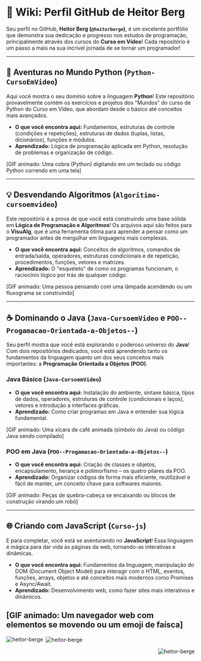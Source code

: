# 🚀 Wiki: Perfil GitHub de Heitor Berg

Seu perfil no GitHub, **Heitor Berg (`@heitorberge`)**, é um excelente portfólio que demonstra sua dedicação e progresso nos estudos de programação, principalmente através dos cursos do **Curso em Vídeo**! Cada repositório é um passo a mais na sua incrível jornada de se tornar um programador!

---

## 🐍 Aventuras no Mundo Python (`Python-CursoEmVideo`)

Aqui você mostra o seu domínio sobre a linguagem **Python**! Este repositório provavelmente contém os exercícios e projetos dos "Mundos" do curso de Python do Curso em Vídeo, que abordam desde o básico até conceitos mais avançados.

* **O que você encontra aqui:** Fundamentos, estruturas de controle (condições e repetições), estruturas de dados (tuplas, listas, dicionários), funções e módulos.
* **Aprendizado:** Lógica de programação aplicada em Python, resolução de problemas e organização de código.

[GIF animado: Uma cobra (Python) digitando em um teclado ou código Python correndo em uma tela]

---

## 💡 Desvendando Algoritmos (`Algoritimo-cursoemvideo`)

Este repositório é a prova de que você está construindo uma base sólida em **Lógica de Programação e Algoritmos**! Os arquivos aqui são feitos para o **VisuAlg**, que é uma ferramenta ótima para aprender a pensar como um programador antes de mergulhar em linguagens mais complexas.

* **O que você encontra aqui:** Conceitos de algoritmos, comandos de entrada/saída, operadores, estruturas condicionais e de repetição, procedimentos, funções, vetores e matrizes.
* **Aprendizado:** O "esqueleto" de como os programas funcionam, o raciocínio lógico por trás de qualquer código.

[GIF animado: Uma pessoa pensando com uma lâmpada acendendo ou um fluxograma se construindo]

---

## ☕ Dominando o Java (`Java-CursoemVideo` e `POO--Progamacao-Orientada-a-Objetos--`)

Seu perfil mostra que você está explorando o poderoso universo do **Java**! Com dois repositórios dedicados, você está aprendendo tanto os fundamentos da linguagem quanto um dos seus conceitos mais importantes: a **Programação Orientada a Objetos (POO)**.

### **Java Básico (`Java-CursoemVideo`)**
* **O que você encontra aqui:** Instalação do ambiente, sintaxe básica, tipos de dados, operadores, estruturas de controle (condicionais e laços), vetores e introdução a interfaces gráficas.
* **Aprendizado:** Como criar programas em Java e entender sua lógica fundamental.

[GIF animado: Uma xícara de café animada (símbolo do Java) ou código Java sendo compilado]

### **POO em Java (`POO--Progamacao-Orientada-a-Objetos--`)**
* **O que você encontra aqui:** Criação de classes e objetos, encapsulamento, herança e polimorfismo – os quatro pilares da POO.
* **Aprendizado:** Organizar códigos de forma mais eficiente, reutilizável e fácil de manter, um conceito chave para softwares maiores.

[GIF animado: Peças de quebra-cabeça se encaixando ou blocos de construção virando um robô]

---

## 🌐 Criando com JavaScript (`Curso-js`)

E para completar, você está se aventurando no **JavaScript**! Essa linguagem é mágica para dar vida às páginas da web, tornando-as interativas e dinâmicas.

* **O que você encontra aqui:** Fundamentos da linguagem, manipulação do DOM (Document Object Model) para interagir com o HTML, eventos, funções, arrays, objetos e até conceitos mais modernos como Promises e Async/Await.
* **Aprendizado:** Desenvolvimento web, como fazer sites mais interativos e dinâmicos.

[GIF animado: Um navegador web com elementos se movendo ou um emoji de faísca]
---
<p><img align="left" src="https://github-readme-stats.vercel.app/api/top-langs?username=heitorberge&show_icons=true&locale=en&layout=compact" alt="heitor-berge" /></p>
<p>&nbsp;<img align="center" src="https://github-readme-stats.vercel.app/api?username=heitorberge&show_icons=true&locale=en" alt="heitor-berge" /></p>
<p align="right"> <img src="https://komarev.com/ghpvc/?username=heitorbergen&label=Profile%20views&color=007aff&style=flat" alt="heitor-berge" /> </p>  

